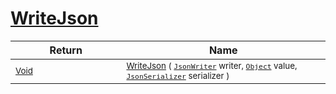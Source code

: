 # [WriteJson](./FeatureDescriptorJsonConverter-100664023.md)



| Return | Name | 
| --- | --- | 
| <sub>[Void](https://docs.microsoft.com/en-us/dotnet/api/System.Void)</sub><img width=200/>| <sub>[WriteJson](./FeatureDescriptorJsonConverter-100664023.md) ( [`JsonWriter`](./FeatureDescriptorJsonConverter-100664023.md) writer, [`Object`](https://docs.microsoft.com/en-us/dotnet/api/System.Object) value, [`JsonSerializer`](./FeatureDescriptorJsonConverter-100664023.md) serializer )</sub>| <br>



